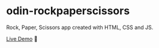 # odin-rockpaperscissors

Rock, Paper, Scissors app created with HTML, CSS and JS.

[Live Demo](https://felixtanhm.github.io/odin-rockpaperscissors) 🚀

